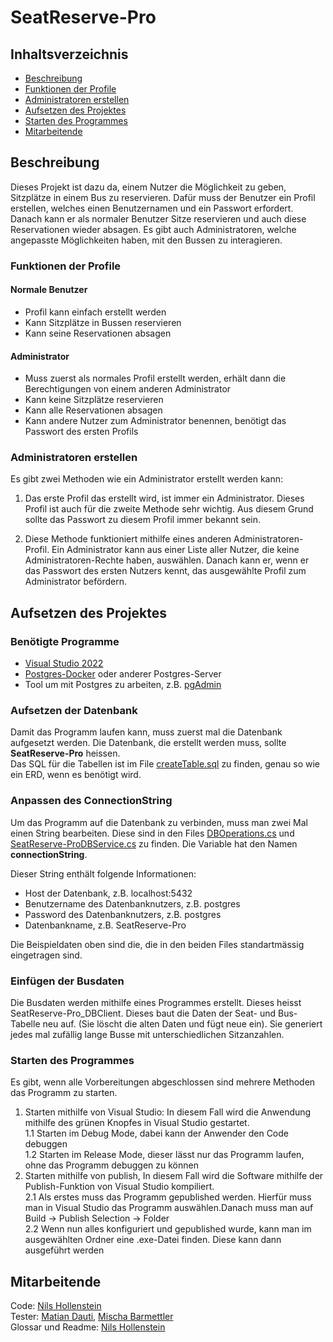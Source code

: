 # SeatReserve-Pro

## Inhaltsverzeichnis

- [Beschreibung](#beschreibung)
- [Funktionen der Profile](#funktionen-der-profile)
- [Administratoren erstellen](#administratoren-erstellen)
- [Aufsetzen des Projektes](#aufsetzen-des-projektes)
- [Starten des Programmes](#starten-des-programmes)
- [Mitarbeitende](#mitarbeitende)

## Beschreibung

Dieses Projekt ist dazu da, einem Nutzer die Möglichkeit zu geben, Sitzplätze in einem Bus zu reservieren. Dafür muss der Benutzer ein Profil erstellen, welches einen Benutzernamen und ein Passwort erfordert. Danach kann er als normaler Benutzer Sitze reservieren und auch diese Reservationen wieder absagen. Es gibt auch Administratoren, welche angepasste Möglichkeiten haben, mit den Bussen zu interagieren.

### Funktionen der Profile

#### Normale Benutzer

- Profil kann einfach erstellt werden
- Kann Sitzplätze in Bussen reservieren
- Kann seine Reservationen absagen

#### Administrator

- Muss zuerst als normales Profil erstellt werden, erhält dann die Berechtigungen von einem anderen Administrator
- Kann keine Sitzplätze reservieren
- Kann alle Reservationen absagen
- Kann andere Nutzer zum Administrator benennen, benötigt das Passwort des ersten Profils

### Administratoren erstellen

Es gibt zwei Methoden wie ein Administrator erstellt werden kann:

1. Das erste Profil das erstellt wird, ist immer ein Administrator. Dieses Profil ist auch für die zweite Methode sehr wichtig. Aus diesem Grund sollte das Passwort zu diesem Profil immer bekannt sein.

2. Diese Methode funktioniert mithilfe eines anderen Administratoren-Profil. Ein Administrator kann aus einer Liste aller Nutzer, die keine Administratoren-Rechte haben, auswählen. Danach kann er, wenn er das Passwort des ersten Nutzers kennt, das ausgewählte Profil zum Administrator befördern.

## Aufsetzen des Projektes

### Benötigte Programme

- [Visual Studio 2022](https://visualstudio.microsoft.com/de/downloads/)
- [Postgres-Docker](./docker-compose.yml) oder anderer Postgres-Server
- Tool um mit Postgres zu arbeiten, z.B. [pgAdmin](https://www.pgadmin.org/download/)

### Aufsetzen der Datenbank

Damit das Programm laufen kann, muss zuerst mal die Datenbank aufgesetzt werden. Die Datenbank, die erstellt werden muss, sollte **SeatReserve-Pro** heissen.  
Das SQL für die Tabellen ist im File [createTable.sql](./Database/createTables.sql) zu finden, genau so wie ein ERD, wenn es benötigt wird.

### Anpassen des ConnectionString

Um das Programm auf die Datenbank zu verbinden, muss man zwei Mal einen String bearbeiten. Diese sind in den Files [DBOperations.cs](./SeatReserve-Library/DBOperations/DBOperations.cs) und [SeatReserve-ProDBService.cs](./SeatReserve-Pro_DBService/SeatReserve-ProDBService.cs) zu finden. Die Variable hat den Namen **connectionString**.  

Dieser String enthält folgende Informationen:  

- Host der Datenbank, z.B. localhost:5432
- Benutzername des Datenbanknutzers, z.B. postgres
- Password des Datenbanknutzers, z.B. postgres
- Datenbankname, z.B. SeatReserve-Pro

Die Beispieldaten oben sind die, die in den beiden Files standartmässig eingetragen sind.

### Einfügen der Busdaten

Die Busdaten werden mithilfe eines Programmes erstellt. Dieses heisst SeatReserve-Pro_DBClient. Dieses baut die Daten der Seat- und Bus-Tabelle neu auf. (Sie löscht die alten Daten und fügt neue ein). Sie generiert jedes mal zufällig lange Busse mit unterschiedlichen Sitzanzahlen.

### Starten des Programmes

Es gibt, wenn alle Vorbereitungen abgeschlossen sind mehrere Methoden das Programm zu starten.

1. Starten mithilfe von Visual Studio:  In diesem Fall wird die Anwendung mithilfe des grünen Knopfes in Visual Studio gestartet.  
 1.1 Starten im Debug Mode, dabei kann der Anwender den Code debuggen  
 1.2 Starten im Release Mode, dieser lässt nur das Programm laufen, ohne das Programm debuggen zu können
2. Starten mithilfe von publish, In diesem Fall wird die Software mithilfe der Publish-Funktion von Visual Studio kompiliert.  
 2.1 Als erstes muss das Programm gepublished werden. Hierfür muss man in Visual Studio das Programm auswählen.Danach muss man auf Build -> Publish Selection -> Folder  
 2.2 Wenn nun alles konfiguriert und gepublished wurde, kann man im ausgewählten Ordner eine .exe-Datei finden. Diese kann dann ausgeführt werden

## Mitarbeitende

Code: [Nils Hollenstein](https://github.com/nilshollenstein)  
Tester: [Matian Dauti](https://github.com/Matianz30), [Mischa Barmettler](https://github.com/Mischa50)  
Glossar und Readme: [Nils Hollenstein](https://github.com/nilshollenstein)

